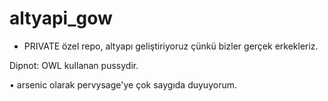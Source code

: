 # altyapi_gow

 * PRIVATE özel repo, altyapı geliştiriyoruz çünkü bizler gerçek erkekleriz.
 
 
 Dipnot: OWL kullanan pussydir.
 
 • arsenic olarak pervysage'ye çok saygıda duyuyorum.
